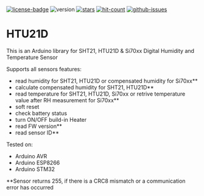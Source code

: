 [![license-badge][]][license] ![version] [![stars][]][stargazers] [![hit-count][]][count] [![github-issues][]][issues]

# HTU21D

This is an Arduino library for SHT21, HTU21D & Si70xx Digital Humidity and Temperature Sensor

Supports all sensors features:

- read humidity for SHT21, HTU21D or compensated humidity for Si70xx**
- calculate compensated humidity for SHT21, HTU21D**
- read temperature for SHT21, HTU21D, Si70xx or retrive temperature value after RH measurement for Si70xx**
- soft reset
- check battery status
- turn ON/OFF build-in Heater
- read FW version**
- read sensor ID**

Tested on:

- Arduino AVR
- Arduino ESP8266
- Arduino STM32

[license-badge]: https://img.shields.io/badge/License-GPLv3-blue.svg
[license]:       https://choosealicense.com/licenses/gpl-3.0/
[version]:       https://img.shields.io/badge/Version-1.2.1-green.svg
[stars]:         https://img.shields.io/github/stars/enjoyneering/HTU21D.svg
[hit-count]:     http://hits.dwyl.io/enjoyneering/HTU21D/badges.svg
[count]:         http://hits.dwyl.io/enjoyneering/HTU21D/badges
[stargazers]:    https://github.com/enjoyneering/HTU21D/stargazers
[github-issues]: https://img.shields.io/github/issues/enjoyneering/HTU21D.svg
[issues]:        https://github.com/enjoyneering/HTU21D/issues/

**Sensor returns 255, if there is a CRC8 mismatch or a communication error has occurred
